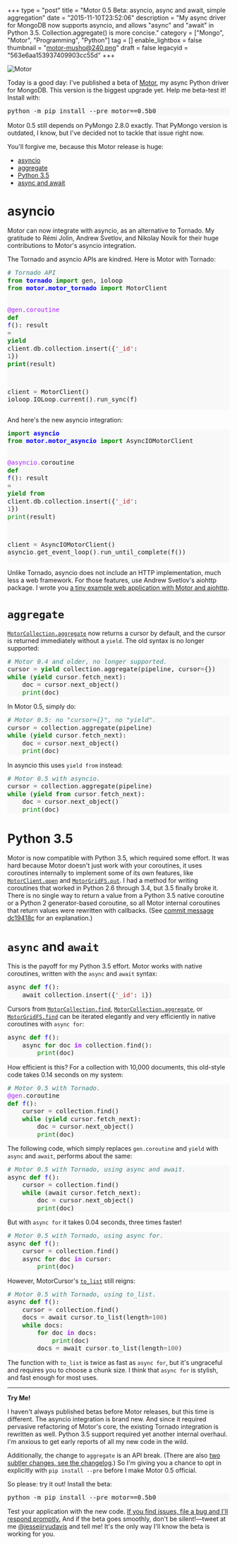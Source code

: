 +++
type = "post"
title = "Motor 0.5 Beta: asyncio, async and await, simple aggregation"
date = "2015-11-10T23:52:06"
description = "My async driver for MongoDB now supports asyncio, and allows \"async\" and \"await\" in Python 3.5. Collection.aggregate() is more concise."
category = ["Mongo", "Motor", "Programming", "Python"]
tag = []
enable_lightbox = false
thumbnail = "motor-musho@240.png"
draft = false
legacyid = "563e6aa153937409903cc55d"
+++

<p><img style="display:block; margin-left:auto; margin-right:auto;" src="motor-musho.png" alt="Motor" title="motor-musho.png" border="0" /></p>
<p>Today is a good day: I've published a beta of <a href="http://motor.readthedocs.org/en/stable/">Motor</a>, my async Python driver for MongoDB. This version is the biggest upgrade yet. Help me beta-test it! Install with:</p>
<div class="codehilite" style="background: #f8f8f8"><pre style="line-height: 125%">python -m pip install --pre motor==0.5b0
</pre></div>


<p>Motor 0.5 still depends on PyMongo 2.8.0 exactly. That PyMongo version is outdated, I know, but I've decided not to tackle that issue right now.</p>
<p>You'll forgive me, because this Motor release is huge:</p>
<div class="toc">
<ul>
<li><a href="#asyncio">asyncio</a></li>
<li><a href="#aggregate">aggregate</a></li>
<li><a href="#python-35">Python 3.5</a></li>
<li><a href="#async-and-await">async and await</a></li>
</ul>
</div>
<h1 id="asyncio">asyncio</h1>
<p>Motor can now integrate with asyncio, as an alternative to Tornado. My gratitude
to R&eacute;mi Jolin, Andrew Svetlov, and Nikolay Novik for their huge contributions to
Motor's asyncio integration.</p>
<p>The Tornado and asyncio APIs are kindred. Here is Motor with Tornado:</p>
<div class="codehilite" style="background: #f8f8f8"><pre style="line-height: 125%"><span style="color: #408080; font-style: italic"># Tornado API</span>
<span style="color: #008000; font-weight: bold">from</span> <span style="color: #0000FF; font-weight: bold">tornado</span> <span style="color: #008000; font-weight: bold">import</span> gen, ioloop
<span style="color: #008000; font-weight: bold">from</span> <span style="color: #0000FF; font-weight: bold">motor.motor_tornado</span> <span style="color: #008000; font-weight: bold">import</span> MotorClient

<span style="color: #AA22FF">@gen.coroutine</span>
<span style="color: #008000; font-weight: bold">def</span> <span style="color: #0000FF">f</span>():
    result <span style="color: #666666">=</span> <span style="color: #008000; font-weight: bold">yield</span> client<span style="color: #666666">.</span>db<span style="color: #666666">.</span>collection<span style="color: #666666">.</span>insert({<span style="color: #BA2121">&#39;_id&#39;</span>: <span style="color: #666666">1</span>})
    <span style="color: #008000; font-weight: bold">print</span>(result)

client <span style="color: #666666">=</span> MotorClient()
ioloop<span style="color: #666666">.</span>IOLoop<span style="color: #666666">.</span>current()<span style="color: #666666">.</span>run_sync(f)
</pre></div>


<p>And here's the new asyncio integration:</p>
<div class="codehilite" style="background: #f8f8f8"><pre style="line-height: 125%"><span style="color: #008000; font-weight: bold">import</span> <span style="color: #0000FF; font-weight: bold">asyncio</span>
<span style="color: #008000; font-weight: bold">from</span> <span style="color: #0000FF; font-weight: bold">motor.motor_asyncio</span> <span style="color: #008000; font-weight: bold">import</span> AsyncIOMotorClient

<span style="color: #AA22FF">@asyncio</span><span style="color: #666666">.</span>coroutine
<span style="color: #008000; font-weight: bold">def</span> <span style="color: #0000FF">f</span>():
    result <span style="color: #666666">=</span> <span style="color: #008000; font-weight: bold">yield from</span> client<span style="color: #666666">.</span>db<span style="color: #666666">.</span>collection<span style="color: #666666">.</span>insert({<span style="color: #BA2121">&#39;_id&#39;</span>: <span style="color: #666666">1</span>})
    <span style="color: #008000">print</span>(result)

client <span style="color: #666666">=</span> AsyncIOMotorClient()
asyncio<span style="color: #666666">.</span>get_event_loop()<span style="color: #666666">.</span>run_until_complete(f())
</pre></div>


<p>Unlike Tornado, asyncio does not include an HTTP implementation, much less a web framework. For those features, use Andrew Svetlov's aiohttp package. I wrote you <a href="http://motor.readthedocs.org/en/latest/tutorial-asyncio.html#a-web-application-with-aiohttp">a tiny example web application with Motor and aiohttp</a>.</p>
<h1 id="aggregate"><code>aggregate</code></h1>
<p><a href="http://motor.readthedocs.org/en/latest/api/motor_collection.html#motor.motor_tornado.MotorCollection.aggregate"><code>MotorCollection.aggregate</code></a> now returns a cursor by default, and the cursor
is returned immediately without a <code>yield</code>. The old syntax is no longer
supported:</p>
<div class="codehilite" style="background: #f8f8f8"><pre style="line-height: 125%"><span style="color: #408080; font-style: italic"># Motor 0.4 and older, no longer supported.</span>
cursor <span style="color: #666666">=</span> <span style="color: #008000; font-weight: bold">yield</span> collection<span style="color: #666666">.</span>aggregate(pipeline, cursor<span style="color: #666666">=</span>{})
<span style="color: #008000; font-weight: bold">while</span> (<span style="color: #008000; font-weight: bold">yield</span> cursor<span style="color: #666666">.</span>fetch_next):
    doc <span style="color: #666666">=</span> cursor<span style="color: #666666">.</span>next_object()
    <span style="color: #008000">print</span>(doc)
</pre></div>


<p>In Motor 0.5, simply do:</p>
<div class="codehilite" style="background: #f8f8f8"><pre style="line-height: 125%"><span style="color: #408080; font-style: italic"># Motor 0.5: no &quot;cursor={}&quot;, no &quot;yield&quot;.</span>
cursor <span style="color: #666666">=</span> collection<span style="color: #666666">.</span>aggregate(pipeline)
<span style="color: #008000; font-weight: bold">while</span> (<span style="color: #008000; font-weight: bold">yield</span> cursor<span style="color: #666666">.</span>fetch_next):
    doc <span style="color: #666666">=</span> cursor<span style="color: #666666">.</span>next_object()
    <span style="color: #008000">print</span>(doc)
</pre></div>


<p>In asyncio this uses <code>yield from</code> instead:</p>
<div class="codehilite" style="background: #f8f8f8"><pre style="line-height: 125%"><span style="color: #408080; font-style: italic"># Motor 0.5 with asyncio.</span>
cursor <span style="color: #666666">=</span> collection<span style="color: #666666">.</span>aggregate(pipeline)
<span style="color: #008000; font-weight: bold">while</span> (<span style="color: #008000; font-weight: bold">yield from</span> cursor<span style="color: #666666">.</span>fetch_next):
    doc <span style="color: #666666">=</span> cursor<span style="color: #666666">.</span>next_object()
    <span style="color: #008000">print</span>(doc)
</pre></div>


<h1 id="python-35">Python 3.5</h1>
<p>Motor is now compatible with Python 3.5, which required some effort.
It was hard because Motor doesn't just work with your coroutines, it uses coroutines internally to implement
some of its own features, like <a href="http://motor.readthedocs.org/en/latest/api/motor_client.html#motor.motor_tornado.MotorClient.open"><code>MotorClient.open</code></a> and <a href="http://motor.readthedocs.org/en/latest/api/gridfs.html#motor.motor_tornado.MotorGridFS.put"><code>MotorGridFS.put</code></a>. I had a method for writing coroutines that worked in Python 2.6 through 3.4, but 3.5 finally broke it. There is no single way to return a value from a Python 3.5 native coroutine
or a Python 2 generator-based coroutine, so all Motor internal coroutines that
return values were rewritten with callbacks. (See <a href="https://github.com/mongodb/motor/commit/dc19418c">commit message dc19418c</a> for an explanation.)</p>
<h1 id="async-and-await"><code>async</code> and <code>await</code></h1>
<p>This is the payoff for my Python 3.5 effort. Motor works with native coroutines, written with the <code>async</code> and
<code>await</code> syntax:</p>
<div class="codehilite" style="background: #f8f8f8"><pre style="line-height: 125%">async <span style="color: #008000; font-weight: bold">def</span> <span style="color: #0000FF">f</span>():
    await collection<span style="color: #666666">.</span>insert({<span style="color: #BA2121">&#39;_id&#39;</span>: <span style="color: #666666">1</span>})
</pre></div>


<p>Cursors from <a href="http://motor.readthedocs.org/en/latest/api/motor_collection.html#motor.motor_tornado.MotorCollection.find"><code>MotorCollection.find</code></a>, <a href="http://motor.readthedocs.org/en/latest/api/motor_collection.html#motor.motor_tornado.MotorCollection.aggregate"><code>MotorCollection.aggregate</code></a>, or
<a href="http://motor.readthedocs.org/en/latest/api/gridfs.html#motor.motor_tornado.MotorGridFS.find"><code>MotorGridFS.find</code></a> can be iterated elegantly and very efficiently in native
coroutines with <code>async for</code>:</p>
<div class="codehilite" style="background: #f8f8f8"><pre style="line-height: 125%">async <span style="color: #008000; font-weight: bold">def</span> <span style="color: #0000FF">f</span>():
    async <span style="color: #008000; font-weight: bold">for</span> doc <span style="color: #AA22FF; font-weight: bold">in</span> collection<span style="color: #666666">.</span>find():
        <span style="color: #008000">print</span>(doc)
</pre></div>


<p>How efficient is this? For a collection with 10,000 documents, this old-style code takes 0.14 seconds on my system:</p>
<div class="codehilite" style="background: #f8f8f8"><pre style="line-height: 125%"><span style="color: #408080; font-style: italic"># Motor 0.5 with Tornado.</span>
<span style="color: #AA22FF">@gen</span><span style="color: #666666">.</span>coroutine
<span style="color: #008000; font-weight: bold">def</span> <span style="color: #0000FF">f</span>():
    cursor <span style="color: #666666">=</span> collection<span style="color: #666666">.</span>find()
    <span style="color: #008000; font-weight: bold">while</span> (<span style="color: #008000; font-weight: bold">yield</span> cursor<span style="color: #666666">.</span>fetch_next):
        doc <span style="color: #666666">=</span> cursor<span style="color: #666666">.</span>next_object()
        <span style="color: #008000">print</span>(doc)
</pre></div>


<p>The following code, which simply replaces <code>gen.coroutine</code> and <code>yield</code> with <code>async</code> and <code>await</code>, performs about the same:</p>
<div class="codehilite" style="background: #f8f8f8"><pre style="line-height: 125%"><span style="color: #408080; font-style: italic"># Motor 0.5 with Tornado, using async and await.</span>
async <span style="color: #008000; font-weight: bold">def</span> <span style="color: #0000FF">f</span>():
    cursor <span style="color: #666666">=</span> collection<span style="color: #666666">.</span>find()
    <span style="color: #008000; font-weight: bold">while</span> (await cursor<span style="color: #666666">.</span>fetch_next):
        doc <span style="color: #666666">=</span> cursor<span style="color: #666666">.</span>next_object()
        <span style="color: #008000">print</span>(doc)
</pre></div>


<p>But with <code>async for</code> it takes 0.04 seconds, three times faster!</p>
<div class="codehilite" style="background: #f8f8f8"><pre style="line-height: 125%"><span style="color: #408080; font-style: italic"># Motor 0.5 with Tornado, using async for.</span>
async <span style="color: #008000; font-weight: bold">def</span> <span style="color: #0000FF">f</span>():
    cursor <span style="color: #666666">=</span> collection<span style="color: #666666">.</span>find()
    async <span style="color: #008000; font-weight: bold">for</span> doc <span style="color: #AA22FF; font-weight: bold">in</span> cursor:
        <span style="color: #008000">print</span>(doc)
</pre></div>


<p>However, MotorCursor's <a href="http://motor.readthedocs.org/en/latest/api/motor_cursor.html#motor.motor_tornado.MotorCursor.to_list"><code>to_list</code></a> still reigns:</p>
<div class="codehilite" style="background: #f8f8f8"><pre style="line-height: 125%"><span style="color: #408080; font-style: italic"># Motor 0.5 with Tornado, using to_list.</span>
async <span style="color: #008000; font-weight: bold">def</span> <span style="color: #0000FF">f</span>():
    cursor <span style="color: #666666">=</span> collection<span style="color: #666666">.</span>find()
    docs <span style="color: #666666">=</span> await cursor<span style="color: #666666">.</span>to_list(length<span style="color: #666666">=100</span>)
    <span style="color: #008000; font-weight: bold">while</span> docs:
        <span style="color: #008000; font-weight: bold">for</span> doc <span style="color: #AA22FF; font-weight: bold">in</span> docs:
            <span style="color: #008000">print</span>(doc)
        docs <span style="color: #666666">=</span> await cursor<span style="color: #666666">.</span>to_list(length<span style="color: #666666">=100</span>)
</pre></div>


<p>The function with <code>to_list</code> is twice as fast as <code>async for</code>, but it's ungraceful and requires you to choose a chunk size. I think that <code>async for</code> is stylish, and fast enough for most uses.</p>
<hr />
<p><strong>Try Me!</strong></p>
<p>I haven't always published betas before Motor releases, but this time is different. The asyncio integration is brand new. And since it required pervasive refactoring of Motor's core, the existing Tornado integration is rewritten as well. Python 3.5 support required yet another internal overhaul. I'm anxious to get early reports of all my new code in the wild.</p>
<p>Additionally, the change to <code>aggregate</code> is an API break. (There are also <a href="http://motor.readthedocs.org/en/latest/changelog.html">two subtler changes, see the changelog</a>.) So I'm giving you a chance to opt in explicitly with <code>pip install --pre</code> before I make Motor 0.5 official.</p>
<p>So please: try it out! Install the beta:</p>
<div class="codehilite" style="background: #f8f8f8"><pre style="line-height: 125%">python -m pip install --pre motor==0.5b0
</pre></div>


<p>Test your application with the new code. <a href="https://jira.mongodb.org/browse/MOTOR/">If you find issues, file a bug and I'll respond promptly.</a> And if the beta goes smoothly, don't be silent!&mdash;tweet at me <a href="https://twitter.com/jessejiryudavis">@jessejiryudavis</a> and tell me! It's the only way I'll know the beta is working for you.</p>
